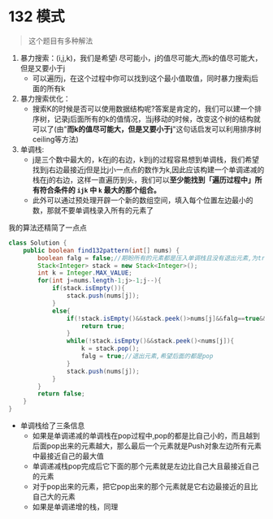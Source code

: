 # 132 模式

> 这个题目有多种解法

1. 暴力搜索：(i,j,k)，我们是希望i 尽可能小，j的值尽可能大,而k的值尽可能大，但是又要小于j
   * 可以遍历j，在这个过程中你可以找到i这个最小值取值，同时暴力搜索j后面的所有k
2. 暴力搜索优化：
   * 搜索K的时候是否可以使用数据结构呢?答案是肯定的，我们可以建一个排序树，记录j后面所有的k的值情况，当j移动的时候，改变这个树的结构就可以了(由"**而k的值尽可能大，但是又要小于j**"这句话启发可以利用排序树ceiling等方法)
3. 单调栈:
   * j是三个数中最大的，k在j的右边，k到j的过程容易想到单调栈，我们希望找到j右边最接近j但是比j小一点点的数作为k,因此应该构建一个单调递减的栈在j的右边，这样一直遍历到头，我们可以**至少能找到「遍历过程中」所有符合条件的 `ijk` 中 `k` 最大的那个组合。**
   * 此外可以通过预处理开辟一个新的数组空间，填入每个位置左边最小的数，那就不要单调栈录入所有的元素了

我的算法还精简了一点点

```java
class Solution {
    public boolean find132pattern(int[] nums) {
        boolean falg = false;//期盼所有的元素都是压入单调栈且没有退出元素,为true的时候期盼所有元素都是能退出元素的
        Stack<Integer> stack = new Stack<Integer>();
        int k = Integer.MAX_VALUE;
        for(int j=nums.length-1;j>-1;j--){
            if(stack.isEmpty()){
                stack.push(nums[j]);
            }
            else{
                if(!stack.isEmpty()&&stack.peek()>nums[j]&&falg==true&&nums[j]<k){
                    return true;
                }
                while(!stack.isEmpty()&&stack.peek()<nums[j]){
                    k = stack.pop();
                    falg = true;//退出元素,希望后面的都是pop
                }
                stack.push(nums[j]);
            }
        }
        return false;
    }
}
```

* 单调栈给了三条信息
  * 如果是单调递减的单调栈在pop过程中,pop的都是比自己小的，而且越到后面pop出来的元素越大，那么最后一个元素就是Push对象左边所有元素中最接近自己的最大值
  * 单调递减栈pop完成后它下面的那个元素就是左边比自己大且最接近自己的元素
  * 对于pop出来的元素，把它pop出来的那个元素就是它右边最接近的且比自己大的元素
  * 如果是单调递增的栈，同理

